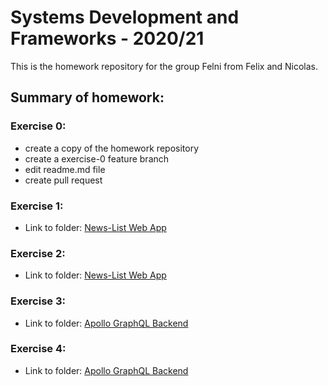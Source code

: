 # Systems Development and Frameworks - 2020/21

This is the homework repository for the group Felni from Felix and Nicolas.

## Summary of homework:

### Exercise 0:

-  create a copy of the homework repository
-  create a exercise-0 feature branch
-  edit readme.md file
-  create pull request

### Exercise 1:

- Link to folder: [News-List Web App](./webapp)

### Exercise 2:

- Link to folder: [News-List Web App](./webapp)

### Exercise 3:

- Link to folder: [Apollo GraphQL Backend](./backend)

### Exercise 4:

- Link to folder: [Apollo GraphQL Backend](./backend)